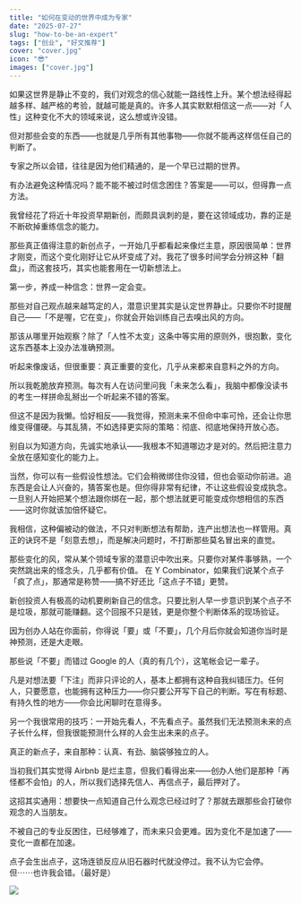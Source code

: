```yaml
---
title: "如何在变动的世界中成为专家"
date: "2025-07-27"
slug: "how-to-be-an-expert"
tags: ["创业", "好文推荐"]
cover: "cover.jpg"
icon: "😎"
images: ["cover.jpg"]
---
```

如果这世界是静止不变的，我们对观念的信心就能一路线性上升。某个想法经得起越多样、越严格的考验，就越可能是真的。许多人其实默默相信这一点——对「人性」这种变化不大的领域来说，这么想或许没错。



但对那些会变的东西——也就是几乎所有其他事物——你就不能再这样信任自己的判断了。



专家之所以会错，往往是因为他们精通的，是一个早已过期的世界。



有办法避免这种情况吗？能不能不被过时信念困住？答案是——可以，但得靠一点方法。



我曾经花了将近十年投资早期新创，而颇具讽刺的是，要在这领域成功，靠的正是不断砍掉重练信念的能力。



那些真正值得注意的新创点子，一开始几乎都看起来像烂主意，原因很简单：世界才刚变，而这个变化刚好让它从坏变成了对。我花了很多时间学会分辨这种「翻盘」，而这套技巧，其实也能套用在一切新想法上。



第一步，养成一种信念：世界一定会变。



那些对自己观点越来越笃定的人，潜意识里其实是认定世界静止。只要你不时提醒自己——「不是喔，它在变」，你就会开始训练自己去嗅出风的方向。



那该从哪里开始观察？除了「人性不太变」这条中等实用的原则外，很抱歉，变化这东西基本上没办法准确预测。



听起来像废话，但很重要：真正重要的变化，几乎从来都来自意料之外的方向。



所以我乾脆放弃预测。每次有人在访问里问我「未来怎么看」，我脑中都像没读书的考生一样拼命乱掰出一个听起来不错的答案。



但这不是因为我懒。恰好相反——我觉得，预测未来不但命中率可怜，还会让你思维变得僵硬。与其乱猜，不如选择更实际的策略：彻底、彻底地保持开放心态。



别自以为知道方向，先诚实地承认——我根本不知道哪边才是对的。然后把注意力全放在感知变化的能力上。



当然，你可以有一些假设性想法。它们会稍微绑住你没错，但也会驱动你前进。追东西是会让人兴奋的，猜答案也是。但你得非常有纪律，不让这些假设变成执念。
一旦别人开始把某个想法跟你绑在一起，那个想法就更可能变成你想相信的东西——这时你就该加倍怀疑它。



我相信，这种偏被动的做法，不只对判断想法有帮助，连产出想法也一样管用。真正的诀窍不是「刻意去想」，而是解决问题时，不打断那些莫名冒出来的直觉。



那些变化的风，常从某个领域专家的潜意识中吹出来。只要你对某件事够熟，一个突然跳出来的怪念头，几乎都有价值。
在 Y Combinator，如果我们说某个点子「疯了点」，那通常是称赞——搞不好还比「这点子不错」更赞。



新创投资人有极高的动机要刷新自己的信念。只要比别人早一步意识到某个点子不是垃圾，那就可能赚翻。这个回报不只是钱，更是你整个判断体系的现场验证。



因为创办人站在你面前，你得说「要」或「不要」，几个月后你就会知道你当时是神预测，还是大走眼。



那些说「不要」而错过 Google 的人（真的有几个），这笔帐会记一辈子。



凡是对想法要「下注」而非只评论的人，基本上都拥有这种自我纠错压力。任何人，只要愿意，也能拥有这种压力——你只要公开写下自己的判断。写在有标题、有持久性的地方——你会比闲聊时在意得多。



另一个我很常用的技巧：一开始先看人，不先看点子。虽然我们无法预测未来的点子长什么样，但我很能预测什么样的人会生出未来的点子。



真正的新点子，来自那种：认真、有劲、脑袋够独立的人。



当初我们其实觉得 Airbnb 是烂主意，但我们看得出来——创办人他们是那种「再怪都不会怕」的人，所以我们选择先信人、再信点子，最后押对了。



这招其实通用：想要快一点知道自己什么观念已经过时了？那就去跟那些会打破你观念的人当朋友。



不被自己的专业反困住，已经够难了，而未来只会更难。因为变化不是加速了——变化一直都在加速。



点子会生出点子，这场连锁反应从旧石器时代就没停过。我不认为它会停。
但⋯⋯也许我会错。（最好是）




![](https://prod-files-secure.s3.us-west-2.amazonaws.com/112d0858-5090-4d34-a606-b75eb8d65fd2/46476355-9cf3-4e99-9b7a-3531bc426380/1000202064.png?X-Amz-Algorithm=AWS4-HMAC-SHA256&X-Amz-Content-Sha256=UNSIGNED-PAYLOAD&X-Amz-Credential=ASIAZI2LB466QJXZMGFU%2F20250920%2Fus-west-2%2Fs3%2Faws4_request&X-Amz-Date=20250920T081538Z&X-Amz-Expires=3600&X-Amz-Security-Token=IQoJb3JpZ2luX2VjEG8aCXVzLXdlc3QtMiJHMEUCIFhKmxsDWerFmuA5afJsMBfCXVkORi%2B%2F5m0AAhdtYla%2FAiEApU4RdjYWRv3%2FAGi9%2F31tYaPYD%2Bg3dgtnU497EJ3c828qiAQI6P%2F%2F%2F%2F%2F%2F%2F%2F%2F%2FARAAGgw2Mzc0MjMxODM4MDUiDH91%2FGRzkGW%2Bsdv44yrcA766aHsV0viI2H%2Bqij1L3cUoIragFXKwy7JyWlnSKdMlkjM2bezFC%2FbCKUg5R4c8iSF8gFB2yEeq7L4y8mG1jhl4hjathmab1fsHGaCewpMd%2BbVv85Jbo9Hy%2BbOB382o3Q7SVUoQMjAkUII6EAIMxWVkzr%2BHOnwS%2BP91z%2BDyRaew8wqhJt8Y%2BRKLhbDYtd7FC5MQof1BPSUxWem7xer9FP3ySJkjpiLQbVoKFPDSMMLVNN8Pq5f7OMyc0zSDNpI2YJdstibWR4muzBwOGOM49uH9TVGlbjeiIZvtIXErvYPfDuC9o5CPqaDJYvBUGS%2BMFzxHqFkMccwHVsY7R%2Bz2%2FeJrP64TXpVu7kFtoygFQJ%2FntmUSvYJ%2BIhCg%2FcBuzYN8AGDe7JFavBGEG0FaUCGMWSQgguZ1EgHKrOx5XZEHXsdL8FPoKgG6U60AwK%2FWT2eCktG%2FDJZF9h%2BRcHoro7oOAD0Pn9nvCqJ7RjpmOVlJ4QtVyvL63YUxQcfye6fIZFvk%2FDM5oNVMhBZnVC3I4%2F3Vlt04HVY4i%2BbECV1K66jhHgra4pG02XYml%2FDsddTvkNsWFBnV9jQ6uI7g%2FnIEWoyXz0xMlWFhjklB8uNTeS68PJ5StXCKeZVBE2ntVacUMKSkucYGOqUBQFzXD2xNFqwUntN7NKy2RnwsT8Yp6NDk7q3E9%2FFp%2FDKAeNtPkkKam7S0hF1XEYRES7RKJejfuLdmJ6LtgH5vyXO%2BUQ%2Fg5tsScPc3a%2BfkBYh4iyaAKVCMIQoWg79zBz6MZZb2Z5IlNyIjZcdsbLF3rFs0mKXnv3WUoMBHw1qyCmBMIbBAtn0%2Fnm3abqWRHIxv%2FoMmhWPh5OJRXdrqk7YATljFZfR%2F&X-Amz-Signature=56fa59cae9b8a254493300a4c7d4c92ed7f91b55b47b339893d4b9118dadf140&X-Amz-SignedHeaders=host&x-amz-checksum-mode=ENABLED&x-id=GetObject)

